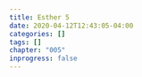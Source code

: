 ```yaml
---
title: Esther 5
date: 2020-04-12T12:43:05-04:00
categories: []
tags: []
chapter: "005"
inprogress: false
---
```


